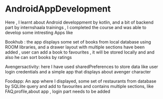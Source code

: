 # AndroidAppDevelopment

Here , I learnt about Android developpment by kotlin, and a bit of backend part by internshaala trainings , I completed the course and was able to develop some intresting Apps like 

Bookhub : the app displays some set of books from local database using ROOM libraries, and a drawer layout with multiple sections have been added , user can add a book to favourites , it will be stored locally and and also he can sort books by ratings 

Avengersactivity: here I have used sharedPreferences to store data like user login credentials and a simple app that displays about avenger character 

Foodapp: An app where I displayed, some set of restaurants from database by SQLlite query and add to favourites and contains multiple sections, like FAQ,profile,about app , login part needs to be added
